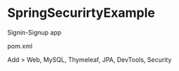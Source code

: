 # SpringSecurirtyExample
Signin-Signup app

pom.xml

Add > Web, MySQL, Thymeleaf, JPA, DevTools, Security

